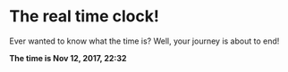 # The real time clock!

Ever wanted to know what the time is? Well, your journey is about to end!

**The time is Nov 12, 2017, 22:32**